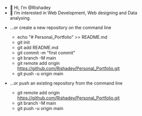 - 👋 Hi, I’m @Rishadey
- 👀 I’m interested in Web Development, Web designing and Data analysing.

<!---
Rishadey/Rishadey is a ✨ special ✨ repository because its `README.md` (this file) appears on your GitHub profile.
You can click the Preview link to take a look at your changes.
--->

- …or create a new repository on the command line
  - echo "# Personal_Portfolio" >> README.md
  - git init
  - git add README.md
  - git commit -m "first commit"
  - git branch -M main
  - git remote add origin https://github.com/Rishadey/Personal_Portfolio.git
  - git push -u origin main
  
- …or push an existing repository from the command line
  - git remote add origin https://github.com/Rishadey/Personal_Portfolio.git
  - git branch -M main
  - git push -u origin main
